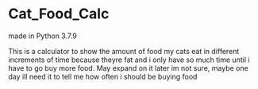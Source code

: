 # Cat_Food_Calc
made in Python 3.7.9

This is a calculator to show the amount of food my cats eat in different increments of time because theyre fat
and i only have so much time until i have to go buy more food.
May expand on it later im not sure, maybe one day ill need it to tell me how often i should be buying food
